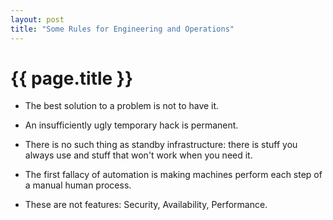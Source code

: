 ```yaml
---
layout: post
title: "Some Rules for Engineering and Operations"
---
```


# {{ page.title }}

* The best solution to a problem is not to have it.

* An insufficiently ugly temporary hack is permanent.

* There is no such thing as standby infrastructure: there is stuff you always use and stuff that won't work when you need it.

* The first fallacy of automation is making machines perform each step of a manual human process.

* These are not features: Security, Availability, Performance.


